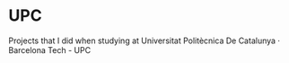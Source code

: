 # UPC
Projects that I did when studying at Universitat Politècnica De Catalunya · Barcelona Tech - UPC
